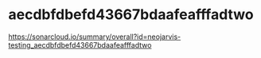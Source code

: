 # aecdbfdbefd43667bdaafeafffadtwo
https://sonarcloud.io/summary/overall?id=neojarvis-testing_aecdbfdbefd43667bdaafeafffadtwo
